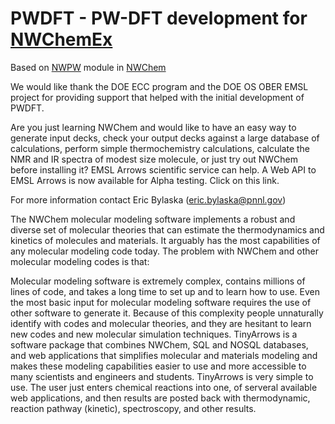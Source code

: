 # PWDFT - PW-DFT development for [NWChemEx](https://www.exascaleproject.org/research-project/nwchemex/)

Based on [NWPW](https://nwchemgit.github.io/Plane-Wave-Density-Functional-Theory.html) module in [NWChem](https://nwchemgit.github.io/index.html)


We would like thank the DOE ECC program and the DOE OS OBER EMSL project for providing support that helped with the initial development of PWDFT.

Are you just learning NWChem and would like to have an easy way to generate input decks, check your output decks against a large database of calculations, perform simple thermochemistry calculations, calculate the NMR and IR spectra of modest size molecule, or just try out NWChem before installing it? EMSL Arrows scientific service can help. A Web API to EMSL Arrows is now available for Alpha testing. Click on this link.

For more information contact Eric Bylaska (eric.bylaska@pnnl.gov)

The NWChem molecular modeling software implements a robust and diverse set of molecular theories that can estimate the thermodynamics and kinetics of molecules and materials. It arguably has the most capabilities of any molecular modeling code today. The problem with NWChem and other molecular modeling codes is that:

Molecular modeling software is extremely complex, contains millions of lines of code, and takes a long time to set up and to learn how to use.
Even the most basic input for molecular modeling software requires the use of other software to generate it.
Because of this complexity people unnaturally identify with codes and molecular theories, and they are hesitant to learn new codes and new molecular simulation techniques.
TinyArrows is a software package that combines NWChem, SQL and NOSQL databases, and web applications that simplifies molecular and materials modeling and makes these modeling capabilities easier to use and more accessible to many scientists and engineers and students. TinyArrows is very simple to use. The user just enters chemical reactions into one, of serveral available web applications, and then results are posted back with thermodynamic, reaction pathway (kinetic), spectroscopy, and other results.

